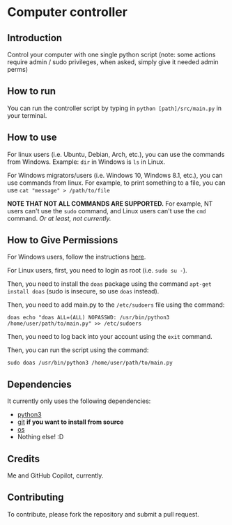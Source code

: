 # Computer controller


## Introduction
 Control your computer with one single python script
(note: some actions require admin / sudo privileges, when asked, simply give it needed admin perms)


## How to run

You can run the controller script by typing in `python [path]/src/main.py` in your terminal.

## How to use

For linux users (i.e. Ubuntu, Debian, Arch, etc.), you can use the commands from Windows.
Example: `dir` in Windows is `ls` in Linux.

For Windows migrators/users (i.e. Windows 10, Windows 8.1, etc.), you can use commands from linux.
For example, to print something to a file, you can use `cat "message" > /path/to/file`

**NOTE THAT NOT ALL COMMANDS ARE SUPPORTED.** For example, NT users can't use the `sudo` command, and Linux users can't use the `cmd` command. _Or at least, not currently._

## How to Give Permissions

For Windows users, follow the instructions [here](https://www.windowscentral.com/how-set-apps-always-run-administrator-windows-10).

For Linux users, first, you need to login as root (i.e. `sudo su -`).

Then, you need to install the `doas` package using the command `apt-get install doas` (sudo is insecure, so use `doas` instead).

Then, you need to add main.py to the `/etc/sudoers` file using the command:
```
doas echo "doas ALL=(ALL) NOPASSWD: /usr/bin/python3 /home/user/path/to/main.py" >> /etc/sudoers
```

Then, you need to log back into your account using the `exit` command.

Then, you can run the script using the command:
```
sudo doas /usr/bin/python3 /home/user/path/to/main.py
```

## Dependencies
It currently only uses the following dependencies:
* [python3](https://www.python.org/downloads/)
* [git](https://git-scm.com/downloads) **if you want to install from source**
* [os](https://docs.python.org/3/library/os.html)
* Nothing else! :D

## Credits
Me and GitHub Copilot, currently.

## Contributing
To contribute, please fork the repository and submit a pull request.
